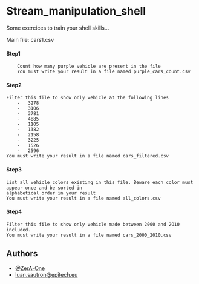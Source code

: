 
# Stream_manipulation_shell

Some exercices to train your shell skills...

Main file: cars1.csv

#### Step1

```
    Count how many purple vehicle are present in the file
    You must write your result in a file named purple_cars_count.csv
```

#### Step2 

```
Filter this file to show only vehicle at the following lines
    -   3278
    -   3106
    -   3781
    -   4885
    -   1105
    -   1382
    -   2158
    -   3225
    -   1526
    -   2596
You must write your result in a file named cars_filtered.csv
```

#### Step3

```
List all vehicle colors existing in this file. Beware each color must appear once and be sorted in
alphabetical order in your result
You must write your result in a file named all_colors.csv
```

#### Step4

```
Filter this file to show only vehicle made between 2000 and 2O10 included.
You must write your result in a file named cars_2000_2010.csv
```
## Authors

- [@ZerA-One](https://github.com/ZerA-one)
- luan.sautron@epitech.eu

